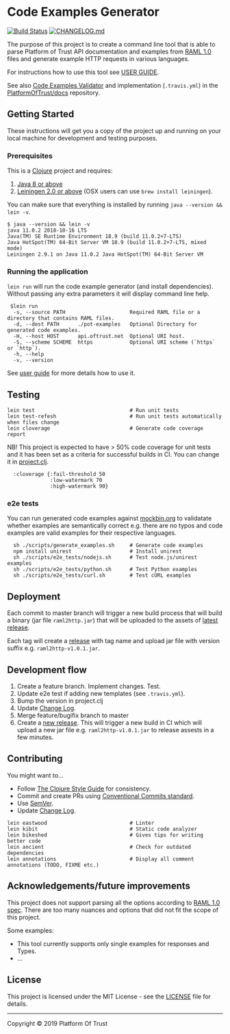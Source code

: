 # Code Examples Generator

[![Build Status](https://travis-ci.org/PlatformOfTrust/code-examples-generator.svg?branch=master)](https://travis-ci.org/PlatformOfTrust/code-examples-generator)
[![CHANGELOG.md](https://img.shields.io/badge/-changelog-blue.svg)](CHANGELOG.md)

The purpose of this project is to create a command line tool that is able to 
parse Platform of Trust API documentation and examples from [RAML 1.0](RAML-spec) 
files and generate example HTTP requests in various languages.

For instructions how to use this tool see [USER GUIDE][guide]. 

See also [Code Examples Validator][validator] and implementation (`.travis.yml`) 
in the [PlatformOfTrust/docs][docs] repository.

## Getting Started

These instructions will get you a copy of the project up and running on your 
local machine for development and testing purposes.

### Prerequisites

This is a [Clojure][clj] project and requires:

1. [Java 8 or above][jdk]
2. [Leiningen 2.0 or above][lein] (OSX users can use `brew install leiningen`).

You can make sure that everything is installed by running `java --version && lein -v`.

```
$ java --version && lein -v
java 11.0.2 2018-10-16 LTS
Java(TM) SE Runtime Environment 18.9 (build 11.0.2+7-LTS)
Java HotSpot(TM) 64-Bit Server VM 18.9 (build 11.0.2+7-LTS, mixed mode)
Leiningen 2.9.1 on Java 11.0.2 Java HotSpot(TM) 64-Bit Server VM
```

### Running the application

`lein run` will run the code example generator (and install dependencies). Without 
passing any extra parameters it will display command line help.

```
 $lein run
  -s, --source PATH                     Required RAML file or a directory that contains RAML files.
  -d, --dest PATH      ./pot-examples   Optional Directory for generated code examples.
  -H, --host HOST      api.oftrust.net  Optional URI host.
  -S, --scheme SCHEME  https            Optional URI scheme (`https` or `http`).
  -h, --help
  -v, --version
```

See [user guide][guide] for more details how to use it.

## Testing

```
lein test                               # Run unit tests
lein test-refesh                        # Run unit tests automatically when files change
lein cloverage                          # Generate code coverage report
```

NB! This project is expected to have > 50% code coverage for unit tests and it 
has been set as a criteria for successful builds in CI. You can change it in 
[project.clj](project.clj).

```
  :cloverage {:fail-threshold 50
              :low-watermark 70
              :high-watermark 90}
```

### e2e tests

You can run generated code examples against [mockbin.org](mockbin.org) to 
validatate whether examples are semantically correct e.g. there are no typos 
and code examples are valid examples for their respective languages. 

```
  sh ./scripts/generate_examples.sh     # Generate code examples
  npm install unirest                   # Install unirest
  sh ./scripts/e2e_tests/nodejs.sh      # Test node.js/unirest examples 
  sh ./scripts/e2e_tests/python.sh      # Test Python examples
  sh ./scripts/e2e_tests/curl.sh        # Test cURL examples
```

<!-- ### Integration tests -->

<!-- This tool will generate HTTP request examples according to provided (HTTP  -->
<!-- request) templates and API documenation in RAML. Unit tests should be  -->
<!-- sufficient to make sure that generate examples have been created correctly but  -->
<!-- they cannot guarantee that requests will actually work in their respetive  -->
<!-- environments due to errors in either documentation or templates. -->

<!-- Integration tests will take the generated HTTP request examples and run them  -->
<!-- against [Mockbin](mockbin) HTTP endpoints to make sure that requests work in  -->
<!-- their respective environments. -->

<!-- TODO! More details about setup and running. -->

<!-- Passing integration tests is a requirement for successful builds in CI! -->

## Deployment

Each commit to master branch will trigger a new build process that will build a 
binary (jar file `raml2http.jar`) that will be uploaded to the assets of 
[latest release][releases-latest]. 

Each tag will create a [release][releases] with tag name and upload jar file 
with version suffix e.g. `raml2http-v1.0.1.jar`.

## Development flow

1. Create a feature branch. Implement changes. Test.
2. Update e2e test if adding new templates (see `.travis.yml`).
3. Bump the version in project.clj
4. Update [Change Log](./CHANGELOG.md).
5. Merge feature/bugifix branch to master
6. Create a [new release](new-release). This will trigger a new build in CI 
which will upload a new jar file e.g. `raml2http-v1.0.1.jar` to release 
assests in a few minutes. 

## Contributing

You might want to...

- Follow [The Clojure Style Guide][bbatsov] for consistency.
- Commit and create PRs using [Conventional Commits standard](cnvc).
- Use [SemVer](semver).
- Update [Change Log](./CHANGELOG.md).

```
lein eastwood                           # Linter
lein kibit                              # Static code analyzer
lein bikeshed                           # Gives tips for writing better code
lein ancient                            # Check for outdated dependencies
lein annotations                        # Display all comment annotations (TODO, FIXME etc.)
```

## Acknowledgements/future improvements

This project does not support parsing all the options according to 
[RAML 1.0 spec](RAML-spec). There are too many nuances and options that did 
not fit the scope of this project. 

Some examples:
- This tool currently supports only single examples for responses and Types.
- ...

## License

This project is licensed under the MIT License - see the [LICENSE](./LICENSE) file for details.

--------------------------------------------------------------------------------
Copyright © 2019 Platform Of Trust

[RAML-spec]: https://github.com/raml-org/raml-spec/blob/master/versions/raml-10/raml-10.md
[clj]: https://clojure.org/
[jdk]: http://www.oracle.com/technetwork/java/javase/downloads/index.html
[lein]: https://leiningen.org/
[mockbin]: http://mockbin.org/
[bbatsov]: https://github.com/bbatsov/clojure-style-guide
[semver]: http://semver.org/
[cnvc]: https://www.conventionalcommits.org/
[guide]: ./doc/README.md
[releases-latest]: https://github.com/PlatformOfTrust/code-examples-generator/releases/tag/latest
[releases]: https://github.com/PlatformOfTrust/code-examples-generator/releases
[validator]: https://github.com/PlatformOfTrust/code-examples-validator
[docs]: https://github.com/PlatformOfTrust/docs
[new-release]: https://github.com/PlatformOfTrust/code-examples-generator/releases/new
